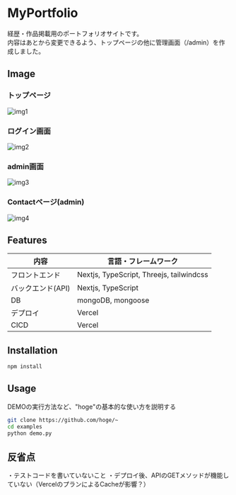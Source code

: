 # MyPortfolio



 
経歴・作品掲載用のポートフォリオサイトです。  
内容はあとから変更できるよう、トップページの他に管理画面（/admin）を作成しました。



 
## Image

### トップページ
![img1](https://github.com/kazu0831/NextPortfolio/assets/137796197/67f05758-4d31-47ed-9986-903f8eed5570)

### ログイン画面
![img2](https://github.com/kazu0831/NextPortfolio/assets/137796197/99d0e1c1-c52f-4503-b330-426f26df5153)

### admin画面
![img3](https://github.com/kazu0831/NextPortfolio/assets/137796197/da7bb7e9-6cf5-4894-997c-2beaaf96623f)

### Contactページ(admin)
![img4](https://github.com/kazu0831/NextPortfolio/assets/137796197/1496e072-04d8-4fea-a5bf-326a22a9057f)

 
## Features
 
| 内容 | 言語・フレームワーク |
|-----|-----|
| フロントエンド | Nextjs, TypeScript, Threejs, tailwindcss |
| バックエンド(API) | Nextjs, TypeScript |
| DB | mongoDB, mongoose |
| デプロイ | Vercel |
| CICD | Vercel |
 

## Installation
 
```bash
npm install 
```
 
## Usage
 
DEMOの実行方法など、"hoge"の基本的な使い方を説明する
 
```bash
git clone https://github.com/hoge/~
cd examples
python demo.py
```
 
## 反省点
 
・テストコードを書いていないこと
・デプロイ後、APIのGETメソッドが機能していない（VercelのプランによるCacheが影響？）
